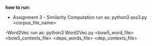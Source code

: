 **how to run:**
   - Assignment 3 - Similarity Computation run as:
        python3 ass3.py <corpus_file_name>
    
   -Word2Vec run as:
        python3 Word2Vec.py <bow5_word_file> <bow5_contexts_file> <deps_words_file> <dep_contexts_file>
